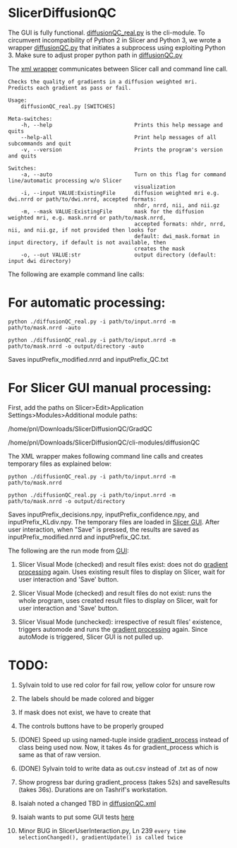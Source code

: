 # SlicerDiffusionQC

The GUI is fully functional. [diffusionQC_real.py](https://github.com/pnlbwh/SlicerDiffusionQC/blob/tashrif-built/cli-modules/diffusionQC/diffusionQC_real.py) is the cli-module.
To circumvent incompatibility of Python 2 in Slicer and Python 3, we wrote a wrapper [diffusionQC.py](https://github.com/pnlbwh/SlicerDiffusionQC/blob/tashrif-built/cli-modules/diffusionQC/diffusionQC.py)
that initiates a subprocess using exploiting Python 3. Make sure to adjust proper python path in [diffusionQC.py](https://github.com/pnlbwh/SlicerDiffusionQC/blob/tashrif-built/cli-modules/diffusionQC/diffusionQC.py)

The [xml wrapper](https://github.com/pnlbwh/SlicerDiffusionQC/blob/tashrif-built/cli-modules/diffusionQC/diffusionQC.xml) communicates between Slicer call and command line call.

```
Checks the quality of gradients in a diffusion weighted mri.
Predicts each gradient as pass or fail.

Usage:
    diffusionQC_real.py [SWITCHES] 

Meta-switches:
    -h, --help                          Prints this help message and quits
    --help-all                          Print help messages of all subcommands and quit
    -v, --version                       Prints the program's version and quits

Switches:
    -a, --auto                          Turn on this flag for command line/automatic processing w/o Slicer
                                        visualization
    -i, --input VALUE:ExistingFile      diffusion weighted mri e.g. dwi.nrrd or path/to/dwi.nrrd, accepted formats:
                                        nhdr, nrrd, nii, and nii.gz
    -m, --mask VALUE:ExistingFile       mask for the diffusion weighted mri, e.g. mask.nrrd or path/to/mask.nrrd,
                                        accepted formats: nhdr, nrrd, nii, and nii.gz, if not provided then looks for
                                        default: dwi_mask.format in input directory, if default is not available, then
                                        creates the mask
    -o, --out VALUE:str                 output directory (default: input dwi directory)
```

The following are example command line calls:

# For automatic processing:
`python ./diffusionQC_real.py -i path/to/input.nrrd -m path/to/mask.nrrd -auto`

`python ./diffusionQC_real.py -i path/to/input.nrrd -m path/to/mask.nrrd -o output/directory -auto`

Saves inputPrefix_modified.nrrd and inputPrefix_QC.txt

# For Slicer GUI manual processing:

First, add the paths on Slicer>Edit>Application Settings>Modules>Additional module paths:

/home/pnl/Downloads/SlicerDiffusionQC/GradQC

/home/pnl/Downloads/SlicerDiffusionQC/cli-modules/diffusionQC

The XML wrapper makes following command line calls and creates temporary files as explained below:

`python ./diffusionQC_real.py -i path/to/input.nrrd -m path/to/mask.nrrd`

`python ./diffusionQC_real.py -i path/to/input.nrrd -m path/to/mask.nrrd -o output/directory`

Saves inputPrefix_decisions.npy, inputPrefix_confidence.npy, and inputPrefix_KLdiv.npy. The temporary files are loaded in 
[Slicer GUI](https://github.com/pnlbwh/SlicerDiffusionQC/tree/tashrif-built/GradQC). After user interaction, when "Save"
is pressed, the results are saved as inputPrefix_modified.nrrd and inputPrefix_QC.txt.

The following are the run mode from [GUI](https://github.com/pnlbwh/SlicerDiffusionQC/blob/tashrif-built/GradQC/GradQC.py):
1. Slicer Visual Mode (checked) and result files exist: does not do [gradient processing](https://github.com/pnlbwh/SlicerDiffusionQC/blob/tashrif-built/cli-modules/diffusionQC/qclib/gradient_process.py) again.
Uses existing result files to display on Slicer, wait for user interaction and 'Save' button.

2. Slicer Visual Mode (checked) and result files do not exist: runs the whole program, uses created result files to display on Slicer, wait for user interaction and 'Save' button.

3. Slicer Visual Mode (unchecked): irrespective of result files' existence, triggers automode and runs the [gradient processing](https://github.com/pnlbwh/SlicerDiffusionQC/blob/tashrif-built/cli-modules/diffusionQC/qclib/gradient_process.py) again.
Since autoMode is triggered, Slicer GUI is not pulled up.


# TODO:
1. Sylvain told to use red color for fail row, yellow color for unsure row

2. The labels should be made colored and bigger

3. If mask does not exist, we have to create that

4. The controls buttons have to be properly grouped

5. (DONE) Speed up using named-tuple inside [gradient_process](https://github.com/pnlbwh/SlicerDiffusionQC/blob/tashrif-built/cli-modules/diffusionQC/qclib/gradient_process.py) instead of class being used now. Now, it takes 4s for gradient_process which is same as that of raw version.

6. (DONE) Sylvain told to write data as out.csv instead of .txt as of now 

7. Show progress bar during gradient_process (takes 52s) and saveResults (takes 36s). Durations are on Tashrif's workstation.

8. Isaiah noted a changed TBD in [diffusionQC.xml](https://github.com/pnlbwh/SlicerDiffusionQC/blob/speed-up/cli-modules/diffusionQC/diffusionQC.xml)

9. Isaiah wants to put some GUI tests [here](https://github.com/pnlbwh/SlicerDiffusionQC/blob/speed-up/GradQC/Testing/Python/CMakeLists.txt)

10. Minor BUG in SlicerUserInteraction.py, Ln 239 
`every time selectionChanged(), gradientUpdate() is called twice`






